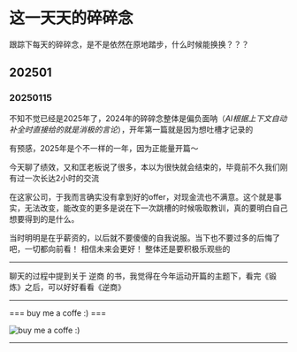 # 这一天天的碎碎念


跟踪下每天的碎碎念，是不是依然在原地踏步，什么时候能换换？？？

<!--more-->



## 202501


### 20250115

不知不觉已经是2025年了，2024年的碎碎念整体是偏负面呐（*AI根据上下文自动补全时直接给的就是消极的言论*），开年第一篇就是因为想吐槽才记录的

有预感，2025年是个不一样的一年，因为正能量开篇～

今天聊了绩效，又和匡老板说了很多，本以为很快就会结束的，毕竟前不久我们刚有过一次长达2小时的交流

在这家公司，于我而言确实没有拿到好的offer，对现金流也不满意。这个就是事实，无法改变，能改变的更多是说在下一次跳槽的时候吸取教训，真的要明白自己想要得到的是什么。

当时明明是在乎薪资的，以后就不要傻傻的自我说服。当下也不要过多的后悔了吧，一切都向前看！ 相信未来会更好！ 整体还是要积极乐观些的

---

聊天的过程中提到关于 逆商 的书，我觉得在今年运动开篇的主题下，看完《锻炼》之后，可以好好看看《逆商》








---

=== buy me a coffe :) ===


![buy me a coffe :)](https://unclehuzi.github.io/about/wechatPay.jpg#center)

--- 


<head> 
    <script defer src="https://use.fontawesome.com/releases/v5.0.13/js/all.js"></script> 
    <script defer src="https://use.fontawesome.com/releases/v5.0.13/js/v4-shims.js"></script> 
</head> 
<link rel="stylesheet" href="https://use.fontawesome.com/releases/v5.0.13/css/all.css">
